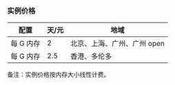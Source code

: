 ### 实例价格
|配置|天/元|地域|
|---------|------|-------------------------|
|每 G 内存|2|北京、上海、广州、广州 open|
|每 G 内存|2.5|香港、多伦多|
备注：实例价格按内存大小线性计费。